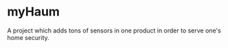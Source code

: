 # myHaum
A project which adds tons of sensors in one product in order to serve one's home security.
